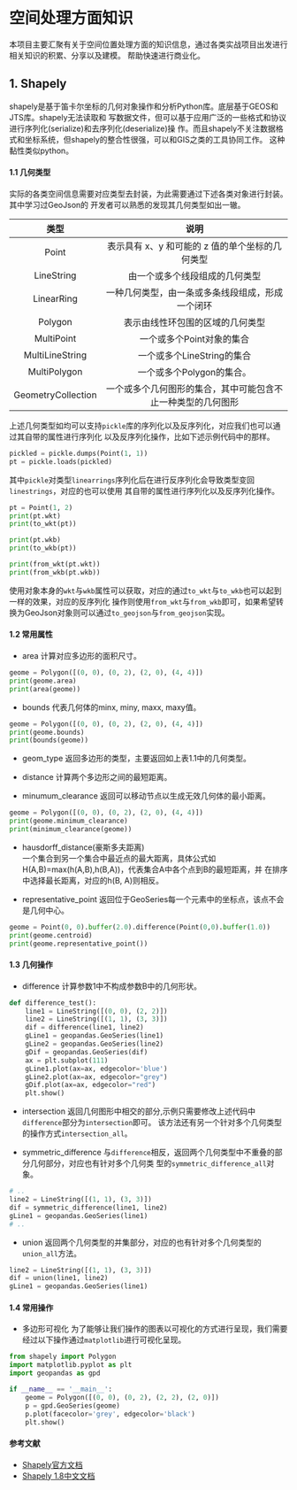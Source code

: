# 空间处理方面知识

本项目主要汇聚有关于空间位置处理方面的知识信息，通过各类实战项目出发进行相关知识的积累、分享以及建模。
帮助快速进行商业化。

## 1. Shapely

shapely是基于笛卡尔坐标的几何对象操作和分析Python库。底层基于GEOS和JTS库。shapely无法读取和
写数据文件，但可以基于应用广泛的一些格式和协议进行序列化(serialize)和去序列化(deserialize)操
作。而且shapely不关注数据格式和坐标系统，但shapely的整合性很强，可以和GIS之类的工具协同工作。
这种黏性类似python。

#### 1.1 几何类型
实际的各类空间信息需要对应类型去封装，为此需要通过下述各类对象进行封装。其中学习过GeoJson的
开发者可以熟悉的发现其几何类型如出一辙。

|         类型         |               说明               |
|:------------------:|:------------------------------:|
|       Point        |  表示具有 x、y 和可能的 z 值的单个坐标的几何类型   |
|     LineString     |        由一个或多个线段组成的几何类型         |
|     LinearRing     |    一种几何类型，由一条或多条线段组成，形成一个闭环    |
|      Polygon       |        表示由线性环包围的区域的几何类型        |
|     MultiPoint     |        一个或多个Point对象的集合         |
|  MultiLineString   |       一个或多个LineString的集合       |
|    MultiPolygon    |        一个或多个Polygon的集合。        |
| GeometryCollection | 一个或多个几何图形的集合，其中可能包含不止一种类型的几何图形 |

上述几何类型如均可以支持`pickle`库的序列化以及反序列化，对应我们也可以通过其自带的属性进行序列化
以及反序列化操作，比如下述示例代码中的那样。  

```python
pickled = pickle.dumps(Point(1, 1))
pt = pickle.loads(pickled)
```

其中`pickle`对类型`linearrings`序列化后在进行反序列化会导致类型变回`linestrings`，对应的也可以使用
其自带的属性进行序列化以及反序列化操作。  

```python
pt = Point(1, 2)
print(pt.wkt)
print(to_wkt(pt))

print(pt.wkb)
print(to_wkb(pt))

print(from_wkt(pt.wkt))
print(from_wkb(pt.wkb))
```

使用对象本身的`wkt`与`wkb`属性可以获取，对应的通过`to_wkt`与`to_wkb`也可以起到一样的效果，对应的反序列化
操作则使用`from_wkt`与`from_wkb`即可，如果希望转换为GeoJson对象则可以通过`to_geojson`与`from_geojson`实现。  

#### 1.2 常用属性

* area
计算对应多边形的面积尺寸。
```python
geome = Polygon([(0, 0), (0, 2), (2, 0), (4, 4)])
print(geome.area)
print(area(geome))
```

* bounds
代表几何体的minx, miny, maxx, maxy值。
```python
geome = Polygon([(0, 0), (0, 2), (2, 0), (4, 4)])
print(geome.bounds)
print(bounds(geome))
```

* geom_type
返回多边形的类型，主要返回如上表1.1中的几何类型。

* distance
计算两个多边形之间的最短距离。

* minumum_clearance
返回可以移动节点以生成无效几何体的最小距离。
```python
geome = Polygon([(0, 0), (0, 2), (2, 0), (4, 4)])
print(geome.minimum_clearance)
print(minimum_clearance(geome))
```

* hausdorff_distance(豪斯多夫距离)  
一个集合到另一个集合中最近点的最大距离，具体公式如H(A,B)=max(h(A,B),h(B,A))，代表集合A中各个点到B的最短距离，并
在排序中选择最长距离，对应的h(B, A)则相反。

* representative_point
返回位于GeoSeries每一个元素中的坐标点，该点不会是几何中心。
```python
geome = Point(0, 0).buffer(2.0).difference(Point(0,0).buffer(1.0))
print(geome.centroid)
print(geome.representative_point())
```

#### 1.3 几何操作

* difference
计算参数1中不构成参数B中的几何形状。
```python
def difference_test():
    line1 = LineString([(0, 0), (2, 2)])
    line2 = LineString([(1, 1), (3, 3)])
    dif = difference(line1, line2)
    gLine1 = geopandas.GeoSeries(line1)
    gLine2 = geopandas.GeoSeries(line2)
    gDif = geopandas.GeoSeries(dif)
    ax = plt.subplot(111)
    gLine1.plot(ax=ax, edgecolor='blue')
    gLine2.plot(ax=ax, edgecolor="grey")
    gDif.plot(ax=ax, edgecolor="red")
    plt.show()
```

* intersection
返回几何图形中相交的部分,示例只需要修改上述代码中`difference`部分为`intersection`即可。
该方法还有另一个针对多个几何类型的操作方式`intersection_all`。  

* symmetric_difference
与`difference`相反，返回两个几何类型中不重叠的部分几何部分，对应也有针对多个几何类
型的`symmetric_difference_all`对象。  
```python
# ..
line2 = LineString([(1, 1), (3, 3)])
dif = symmetric_difference(line1, line2)
gLine1 = geopandas.GeoSeries(line1)
# ..
```

* union
返回两个几何类型的并集部分，对应的也有针对多个几何类型的`union_all`方法。
```python
line2 = LineString([(1, 1), (3, 3)])
dif = union(line1, line2)
gLine1 = geopandas.GeoSeries(line1)
```



#### 1.4 常用操作

* 多边形可视化
为了能够让我们操作的图表以可视化的方式进行呈现，我们需要经过以下操作通过`matplotlib`进行可视化呈现。  
```python
from shapely import Polygon
import matplotlib.pyplot as plt
import geopandas as gpd

if __name__ == '__main__':
    geome = Polygon([(0, 0), (0, 2), (2, 2), (2, 0)])
    p = gpd.GeoSeries(geome)
    p.plot(facecolor='grey', edgecolor='black')
    plt.show()
```

#### 参考文献
* [Shapely官方文档](https://shapely.readthedocs.io/en/stable/index.html)  
* [Shapely 1.8中文文档](https://www.osgeo.cn/shapely/manual.html)
